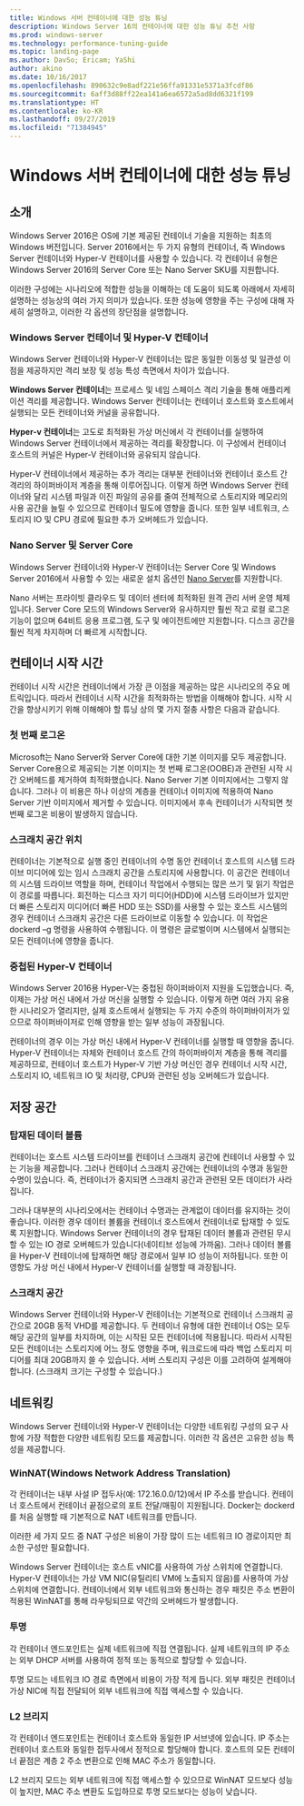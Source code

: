 ```yaml
---
title: Windows 서버 컨테이너에 대한 성능 튜닝
description: Windows Server 16의 컨테이너에 대한 성능 튜닝 추천 사항
ms.prod: windows-server
ms.technology: performance-tuning-guide
ms.topic: landing-page
ms.author: DavSo; Ericam; YaShi
author: akino
ms.date: 10/16/2017
ms.openlocfilehash: 890632c9e8adf221e56ffa91331e5371a3fcdf86
ms.sourcegitcommit: 6aff3d88ff22ea141a6ea6572a5ad8dd6321f199
ms.translationtype: HT
ms.contentlocale: ko-KR
ms.lasthandoff: 09/27/2019
ms.locfileid: "71384945"
---
```

# <a name="performance-tuning-windows-server-containers"></a>Windows 서버 컨테이너에 대한 성능 튜닝

## <a name="introduction"></a>소개
Windows Server 2016은 OS에 기본 제공된 컨테이너 기술을 지원하는 최초의 Windows 버전입니다. Server 2016에서는 두 가지 유형의 컨테이너, 즉 Windows Server 컨테이너와 Hyper-V 컨테이너를 사용할 수 있습니다. 각 컨테이너 유형은 Windows Server 2016의 Server Core 또는 Nano Server SKU를 지원합니다. 

이러한 구성에는 시나리오에 적합한 성능을 이해하는 데 도움이 되도록 아래에서 자세히 설명하는 성능상의 여러 가지 의미가 있습니다. 또한 성능에 영향을 주는 구성에 대해 자세히 설명하고, 이러한 각 옵션의 장단점을 설명합니다.

### <a name="windows-server-container-and-hyper-v-containers"></a>Windows Server 컨테이너 및 Hyper-V 컨테이너

Windows Server 컨테이너와 Hyper-V 컨테이너는 많은 동일한 이동성 및 일관성 이점을 제공하지만 격리 보장 및 성능 특성 측면에서 차이가 있습니다.

**Windows Server 컨테이너**는 프로세스 및 네임 스페이스 격리 기술을 통해 애플리케이션 격리를 제공합니다. Windows Server 컨테이너는 컨테이너 호스트와 호스트에서 실행되는 모든 컨테이너와 커널을 공유합니다.

**Hyper-v 컨테이너**는 고도로 최적화된 가상 머신에서 각 컨테이너를 실행하여 Windows Server 컨테이너에서 제공하는 격리를 확장합니다. 이 구성에서 컨테이너 호스트의 커널은 Hyper-V 컨테이너와 공유되지 않습니다.

Hyper-V 컨테이너에서 제공하는 추가 격리는 대부분 컨테이너와 컨테이너 호스트 간 격리의 하이퍼바이저 계층을 통해 이루어집니다. 이렇게 하면 Windows Server 컨테이너와 달리 시스템 파일과 이진 파일의 공유를 줄여 전체적으로 스토리지와 메모리의 사용 공간을 늘릴 수 있으므로 컨테이너 밀도에 영향을 줍니다. 또한 일부 네트워크, 스토리지 IO 및 CPU 경로에 필요한 추가 오버헤드가 있습니다.

### <a name="nano-server-and-server-core"></a>Nano Server 및 Server Core

Windows Server 컨테이너와 Hyper-V 컨테이너는 Server Core 및 Windows Server 2016에서 사용할 수 있는 새로운 설치 옵션인 [Nano Server](https://technet.microsoft.com/windows-server-docs/compute/nano-server/getting-started-with-nano-server)를 지원합니다. 

Nano 서버는 프라이빗 클라우드 및 데이터 센터에 최적화된 원격 관리 서버 운영 체제입니다. Server Core 모드의 Windows Server와 유사하지만 훨씬 작고 로컬 로그온 기능이 없으며 64비트 응용 프로그램, 도구 및 에이전트에만 지원합니다. 디스크 공간을 훨씬 적게 차지하며 더 빠르게 시작합니다.

## <a name="container-start-up-time"></a>컨테이너 시작 시간
컨테이너 시작 시간은 컨테이너에서 가장 큰 이점을 제공하는 많은 시나리오의 주요 메트릭입니다. 따라서 컨테이너 시작 시간을 최적화하는 방법을 이해해야 합니다. 시작 시간을 향상시키기 위해 이해해야 할 튜닝 상의 몇 가지 절충 사항은 다음과 같습니다.

### <a name="first-logon"></a>첫 번째 로그온

Microsoft는 Nano Server와 Server Core에 대한 기본 이미지를 모두 제공합니다. Server Core용으로 제공되는 기본 이미지는 첫 번째 로그온(OOBE)과 관련된 시작 시간 오버헤드를 제거하여 최적화했습니다. Nano Server 기본 이미지에서는 그렇지 않습니다. 그러나 이 비용은 하나 이상의 계층을 컨테이너 이미지에 적용하여 Nano Server 기반 이미지에서 제거할 수 있습니다. 이미지에서 후속 컨테이너가 시작되면 첫 번째 로그온 비용이 발생하지 않습니다.
### <a name="scratch-space-location"></a>스크래치 공간 위치

컨테이너는 기본적으로 실행 중인 컨테이너의 수명 동안 컨테이너 호스트의 시스템 드라이브 미디어에 있는 임시 스크래치 공간을 스토리지에 사용합니다. 이 공간은 컨테이너의 시스템 드라이브 역할을 하며, 컨테이너 작업에서 수행되는 많은 쓰기 및 읽기 작업은 이 경로를 따릅니다. 회전하는 디스크 자기 미디어(HDD)에 시스템 드라이브가 있지만 더 빠른 스토리지 미디어(더 빠른 HDD 또는 SSD)를 사용할 수 있는 호스트 시스템의 경우 컨테이너 스크래치 공간은 다른 드라이브로 이동할 수 있습니다. 이 작업은 dockerd –g 명령을 사용하여 수행됩니다. 이 명령은 글로벌이며 시스템에서 실행되는 모든 컨테이너에 영향을 줍니다.

### <a name="nested-hyper-v-containers"></a>중첩된 Hyper-V 컨테이너
Windows Server 2016용 Hyper-V는 중첩된 하이퍼바이저 지원을 도입했습니다. 즉, 이제는 가상 머신 내에서 가상 머신을 실행할 수 있습니다. 이렇게 하면 여러 가지 유용한 시나리오가 열리지만, 실제 호스트에서 실행되는 두 가지 수준의 하이퍼바이저가 있으므로 하이퍼바이저로 인해 영향을 받는 일부 성능이 과장됩니다.

컨테이너의 경우 이는 가상 머신 내에서 Hyper-V 컨테이너를 실행할 때 영향을 줍니다. Hyper-V 컨테이너는 자체와 컨테이너 호스트 간의 하이퍼바이저 계층을 통해 격리를 제공하므로, 컨테이너 호스트가 Hyper-V 기반 가상 머신인 경우 컨테이너 시작 시간, 스토리지 IO, 네트워크 IO 및 처리량, CPU와 관련된 성능 오버헤드가 있습니다.

## <a name="storage"></a>저장 공간
### <a name="mounted-data-volumes"></a>탑재된 데이터 볼륨

컨테이너는 호스트 시스템 드라이브를 컨테이너 스크래치 공간에 컨테이너 사용할 수 있는 기능을 제공합니다. 그러나 컨테이너 스크래치 공간에는 컨테이너의 수명과 동일한 수명이 있습니다. 즉, 컨테이너가 중지되면 스크래치 공간과 관련된 모든 데이터가 사라집니다.

그러나 대부분의 시나리오에서는 컨테이너 수명과는 관계없이 데이터를 유지하는 것이 좋습니다. 이러한 경우 데이터 볼륨을 컨테이너 호스트에서 컨테이너로 탑재할 수 있도록 지원합니다. Windows Server 컨테이너의 경우 탑재된 데이터 볼륨과 관련된 무시할 수 있는 IO 경로 오버헤드가 있습니다(네이티브 성능에 가까움). 그러나 데이터 볼륨을 Hyper-V 컨테이너에 탑재하면 해당 경로에서 일부 IO 성능이 저하됩니다. 또한 이 영향도 가상 머신 내에서 Hyper-V 컨테이너를 실행할 때 과장됩니다.

### <a name="scratch-space"></a>스크래치 공간

Windows Server 컨테이너와 Hyper-V 컨테이너는 기본적으로 컨테이너 스크래치 공간으로 20GB 동적 VHD를 제공합니다. 두 컨테이너 유형에 대한 컨테이너 OS는 모두 해당 공간의 일부를 차지하며, 이는 시작된 모든 컨테이너에 적용됩니다. 따라서 시작된 모든 컨테이너는 스토리지에 어느 정도 영향을 주며, 워크로드에 따라 백업 스토리지 미디어를 최대 20GB까지 쓸 수 있습니다. 서버 스토리지 구성은 이를 고려하여 설계해야 합니다.
(스크래치 크기는 구성할 수 있습니다.)

## <a name="networking"></a>네트워킹
Windows Server 컨테이너와 Hyper-V 컨테이너는 다양한 네트워킹 구성의 요구 사항에 가장 적합한 다양한 네트워킹 모드를 제공합니다. 이러한 각 옵션은 고유한 성능 특성을 제공합니다.

### <a name="windows-network-address-translation-winnat"></a>WinNAT(Windows Network Address Translation)

각 컨테이너는 내부 사설 IP 접두사(예: 172.16.0.0/12)에서 IP 주소를 받습니다. 컨테이너 호스트에서 컨테이너 끝점으로의 포트 전달/매핑이 지원됩니다. Docker는 dockerd를 처음 실행할 때 기본적으로 NAT 네트워크를 만듭니다.

이러한 세 가지 모드 중 NAT 구성은 비용이 가장 많이 드는 네트워크 IO 경로이지만 최소한 구성만 필요합니다. 

Windows Server 컨테이너는 호스트 vNIC를 사용하여 가상 스위치에 연결합니다. Hyper-V 컨테이너는 가상 VM NIC(유틸리티 VM에 노출되지 않음)를 사용하여 가상 스위치에 연결합니다. 컨테이너에서 외부 네트워크와 통신하는 경우 패킷은 주소 변환이 적용된 WinNAT를 통해 라우팅되므로 약간의 오버헤드가 발생합니다.

### <a name="transparent"></a>투명

각 컨테이너 엔드포인트는 실제 네트워크에 직접 연결됩니다. 실제 네트워크의 IP 주소는 외부 DHCP 서버를 사용하여 정적 또는 동적으로 할당할 수 있습니다.

투명 모드는 네트워크 IO 경로 측면에서 비용이 가장 적게 듭니다. 외부 패킷은 컨테이너 가상 NIC에 직접 전달되어 외부 네트워크에 직접 액세스할 수 있습니다.

### <a name="l2-bridge"></a>L2 브리지
각 컨테이너 엔드포인트는 컨테이너 호스트와 동일한 IP 서브넷에 있습니다. IP 주소는 컨테이너 호스트와 동일한 접두사에서 정적으로 할당해야 합니다. 호스트의 모든 컨테이너 끝점은 계층 2 주소 변환으로 인해 MAC 주소가 동일합니다.

L2 브리지 모드는 외부 네트워크에 직접 액세스할 수 있으므로 WinNAT 모드보다 성능이 높지만, MAC 주소 변환도 도입하므로 투명 모드보다는 성능이 낮습니다.





